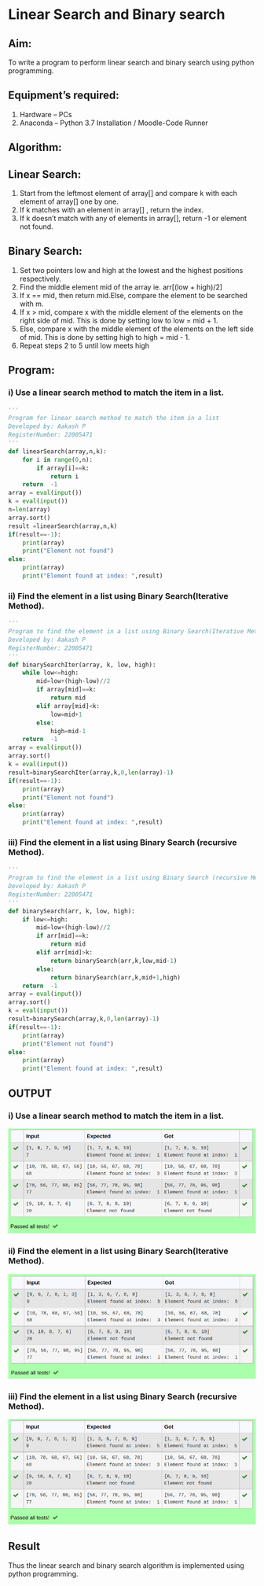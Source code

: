 # Linear Search and Binary search
## Aim:
To write a program to perform linear search and binary search using python programming.
## Equipment’s required:
1.	Hardware – PCs
2.	Anaconda – Python 3.7 Installation / Moodle-Code Runner
## Algorithm:
## Linear Search:
1.	Start from the leftmost element of array[] and compare k with each element of array[] one by one.
2.	If k matches with an element in array[] , return the index.
3.	If k doesn’t match with any of elements in array[], return -1 or element not found.
## Binary Search:
1.	Set two pointers low and high at the lowest and the highest positions respectively.
2.	Find the middle element mid of the array ie. arr[(low + high)/2]
3.	If x == mid, then return mid.Else, compare the element to be searched with m.
4.	If x > mid, compare x with the middle element of the elements on the right side of mid. This is done by setting low to low = mid + 1.
5.	Else, compare x with the middle element of the elements on the left side of mid. This is done by setting high to high = mid - 1.
6.	Repeat steps 2 to 5 until low meets high
## Program:
### i) Use a linear search method to match the item in a list.
```python
''' 
Program for linear search method to match the item in a list
Developed by: Aakash P
RegisterNumber: 22005471
'''
def linearSearch(array,n,k):
    for i in range(0,n):
        if array[i]==k:
            return i
    return  -1
array = eval(input())
k = eval(input()) 
n=len(array)
array.sort()
result =linearSearch(array,n,k)
if(result==-1):
    print(array)
    print("Element not found")
else:
    print(array)
    print("Element found at index: ",result)
```
### ii) Find the element in a list using Binary Search(Iterative Method).
```python
''' 
Program to find the element in a list using Binary Search(Iterative Method)..
Developed by: Aakash P
RegisterNumber: 22005471
'''
def binarySearchIter(array, k, low, high):
    while low<=high:
        mid=low+(high-low)//2
        if array[mid]==k:
            return mid
        elif array[mid]<k:
            low=mid+1
        else:
            high=mid-1
    return  -1
array = eval(input())
array.sort()
k = eval(input())
result=binarySearchIter(array,k,0,len(array)-1)
if(result==-1):
    print(array)
    print("Element not found")
else:
    print(array)
    print("Element found at index: ",result)
```
### iii) Find the element in a list using Binary Search (recursive Method).
```python
''' 
Program to find the element in a list using Binary Search (recursive Method).
Developed by: Aakash P
RegisterNumber: 22005471
'''
def binarySearch(arr, k, low, high):
    if low<=high:
        mid=low+(high-low)//2
        if arr[mid]==k:
            return mid
        elif arr[mid]>k:
            return binarySearch(arr,k,low,mid-1)
        else:
            return binarySearch(arr,k,mid+1,high)
    return  -1
array = eval(input())
array.sort()
k = eval(input())
result=binarySearch(array,k,0,len(array)-1)
if(result==-1):
    print(array)
    print("Element not found")
else:
    print(array)
    print("Element found at index: ",result)
```
## OUTPUT

### i) Use a linear search method to match the item in a list.
![OUTPUT](/1.png)

### ii) Find the element in a list using Binary Search(Iterative Method).
![OUTPUT](/2.png)

### iii) Find the element in a list using Binary Search (recursive Method).
![OUTPUT](/3.png)



## Result
Thus the linear search and binary search algorithm is implemented using python programming.